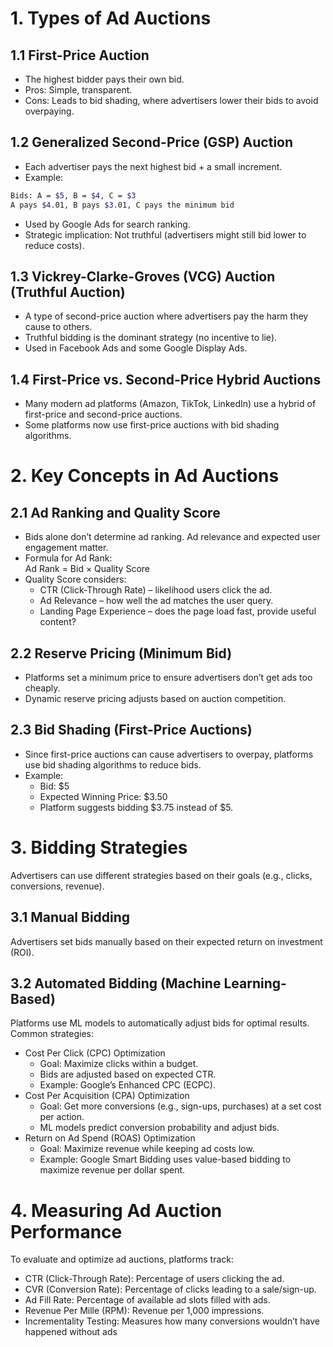 # 1. Types of Ad Auctions
## 1.1 First-Price Auction
- The highest bidder pays their own bid.
- Pros: Simple, transparent.
- Cons: Leads to bid shading, where advertisers lower their bids to avoid overpaying.
## 1.2 Generalized Second-Price (GSP) Auction
- Each advertiser pays the next highest bid + a small increment.
- Example:
```bash
Bids: A = $5, B = $4, C = $3
A pays $4.01, B pays $3.01, C pays the minimum bid
```
- Used by Google Ads for search ranking.
- Strategic implication: Not truthful (advertisers might still bid lower to reduce costs).
## 1.3 Vickrey-Clarke-Groves (VCG) Auction (Truthful Auction)
- A type of second-price auction where advertisers pay the harm they cause to others.
- Truthful bidding is the dominant strategy (no incentive to lie).
- Used in Facebook Ads and some Google Display Ads.
## 1.4 First-Price vs. Second-Price Hybrid Auctions
- Many modern ad platforms (Amazon, TikTok, LinkedIn) use a hybrid of first-price and second-price auctions.
- Some platforms now use first-price auctions with bid shading algorithms.

# 2. Key Concepts in Ad Auctions
## 2.1 Ad Ranking and Quality Score
- Bids alone don’t determine ad ranking. Ad relevance and expected user engagement matter.
- Formula for Ad Rank:\
Ad Rank = Bid × Quality Score
- Quality Score considers:
  - CTR (Click-Through Rate) – likelihood users click the ad.
  - Ad Relevance – how well the ad matches the user query.
  - Landing Page Experience – does the page load fast, provide useful content?
## 2.2 Reserve Pricing (Minimum Bid)
- Platforms set a minimum price to ensure advertisers don’t get ads too cheaply.
- Dynamic reserve pricing adjusts based on auction competition.
## 2.3 Bid Shading (First-Price Auctions)
- Since first-price auctions can cause advertisers to overpay, platforms use bid shading algorithms to reduce bids.
- Example:
  - Bid: $5
  - Expected Winning Price: $3.50
  - Platform suggests bidding $3.75 instead of $5.
 
# 3. Bidding Strategies
Advertisers can use different strategies based on their goals (e.g., clicks, conversions, revenue).

## 3.1 Manual Bidding
Advertisers set bids manually based on their expected return on investment (ROI).
## 3.2 Automated Bidding (Machine Learning-Based)
Platforms use ML models to automatically adjust bids for optimal results.\
Common strategies:

- Cost Per Click (CPC) Optimization
  - Goal: Maximize clicks within a budget.
  - Bids are adjusted based on expected CTR.
  - Example: Google’s Enhanced CPC (ECPC).
- Cost Per Acquisition (CPA) Optimization
  - Goal: Get more conversions (e.g., sign-ups, purchases) at a set cost per action.
  - ML models predict conversion probability and adjust bids.
- Return on Ad Spend (ROAS) Optimization
  - Goal: Maximize revenue while keeping ad costs low.
  - Example: Google Smart Bidding uses value-based bidding to maximize revenue per dollar spent.
# 4. Measuring Ad Auction Performance
To evaluate and optimize ad auctions, platforms track:
- CTR (Click-Through Rate): Percentage of users clicking the ad.
- CVR (Conversion Rate): Percentage of clicks leading to a sale/sign-up.
- Ad Fill Rate: Percentage of available ad slots filled with ads.
- Revenue Per Mille (RPM): Revenue per 1,000 impressions.
- Incrementality Testing: Measures how many conversions wouldn’t have happened without ads
